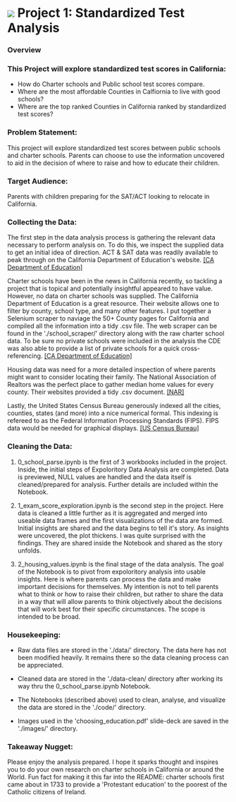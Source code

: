 # ![](https://ga-dash.s3.amazonaws.com/production/assets/logo-9f88ae6c9c3871690e33280fcf557f33.png) Project 1: Standardized Test Analysis

### Overview

### This Project will explore standardized test scores in California:
- How do Charter schools and Public school test scores compare.
- Where are the most affordable Counties in Calfiornia to live with good schools?
- Where are the top ranked Counties in California ranked by standardized test scores?

### Problem Statement:
This project will explore standardized test scores between public schools and charter schools. Parents can choose to use the information uncovered to aid in the decision of where to raise and how to educate their children.

### Target Audience:
Parents with children preparing for the SAT/ACT looking to relocate in California.


### Collecting the Data:
The first step in the data analysis process is gathering the relevant data necessary to perform analysis on. To do this, we inspect the supplied data to get an initial idea of direction. ACT & SAT data was readily available to peak through on the California Department of Education's website. [[CA Department of Education]](https://www.cde.ca.gov/ds/sp/ai/reclayoutact19.asp)

Charter schools have been in the news in California recently, so tackling a project that is topical and potentially insightful appeared to have value. However, no data on charter schools was supplied. The California Department of Education is a great resource. Their website allows one to filter by county, school type, and many other features. I put together a Selenium scraper to naviage the 50+ County pages for California and compiled all the information into a tidy .csv file. The web scraper can be found in the './school_scraper/' directory along with the raw charter school data. To be sure no private schools were included in the analysis the CDE was also able to provide a list of private schools for a quick cross-referencing.
[[CA Department of Education]](https://www.cde.ca.gov/SchoolDirectory/)

Housing data was need for a more detailed inspection of where parents might want to consider locating their family. The National Association of Realtors was the perfect place to gather median home values for every county. Their websites provided a tidy .csv document. 
[[NAR]](https://www.nar.realtor/research-and-statistics/housing-statistics/county-median-home-prices-and-monthly-mortgage-payment)

Lastly, the United States Census Bureau generously indexed all the cities, counties, states (and more) into a nice numerical formal. This indexing is refereed to as the Federal Information Processing Standards (FIPS). FIPS data would be needed for graphical displays. [[US Census Bureau]](https://www.census.gov/geographies/reference-files/2016/demo/popest/2016-fips.html) 


### Cleaning the Data:
1. 0_school_parse.ipynb is the first of 3 workbooks included in the project. Inside, the initial steps of Expoloritory Data Analysis are completed. Data is previewed, NULL values are handled and the data itself is cleaned/prepared for analysis. Further details are included within the Notebook.

2. 1_exam_score_exploration.ipynb is the second step in the project. Here data is cleaned a little further as it is aggregated and merged into useable data frames and the first visualizations of the data are formed. Initial insights are shared and the data begins to tell it's story. As insights were uncovered, the plot thickens. I was quite surprised with the findings. They are shared inside the Notebook and shared as the story unfolds.

3. 2_housing_values.ipynb is the final stage of the data analysis. The goal of the Notebook is to pivot from expoloritory analysis into usable insights. Here is where parents can process the data and make important decisions for themselves. My intention is not to tell parents what to think or how to raise their children, but rather to share the data in a way that will allow parents to think objectively about the decisions that will work best for their specific circumstances. The scope is intended to be broad.

### Housekeeping:
- Raw data files are stored in the './data/' directory. The data here has not been modified heavily. It remains there so the data cleaning process can be appreciated.

- Cleaned data are stored in the './data-clean/ directory after working its way thru the 0_school_parse.ipynb Notebook.

- The Notebooks (described above) used to clean, analyse, and visualize the data are stored in the './code/' directory.

- Images used in the 'choosing_education.pdf' slide-deck are saved in the './images/' directory.


### Takeaway Nugget:
Please enjoy the analysis prepared. I hope it sparks thought and inspires you to do your own research on charter schools in California or around the World. Fun fact for making it this far into the README: charter schools first came about in 1733 to provide a 'Protestant education' to the poorest of the Catholic citizens of Ireland.
